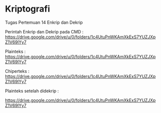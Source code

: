 # Kriptografi
Tugas Pertemuan 14 Enkrip dan Dekrip

Perintah Enkrip dan Dekrip pada CMD :
https://drive.google.com/drive/u/0/folders/1c4UtuPnWKAmXkExS7YUZJXpZ1V69lYy7

Plainteks :
https://drive.google.com/drive/u/0/folders/1c4UtuPnWKAmXkExS7YUZJXpZ1V69lYy7


Chiperteks :
https://drive.google.com/drive/u/0/folders/1c4UtuPnWKAmXkExS7YUZJXpZ1V69lYy7


Plainteks setelah didekrip :

https://drive.google.com/drive/u/0/folders/1c4UtuPnWKAmXkExS7YUZJXpZ1V69lYy7